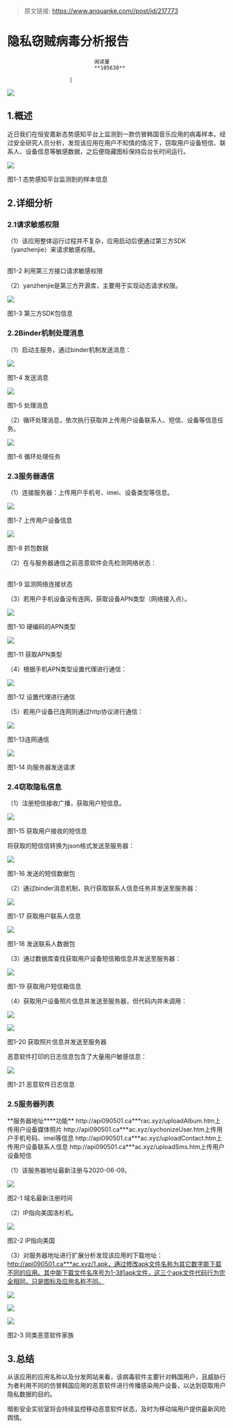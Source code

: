 > 原文链接: https://www.anquanke.com//post/id/217773 


# 隐私窃贼病毒分析报告


                                阅读量   
                                **105638**
                            
                        |
                        
                                                                                    



[![](https://p4.ssl.qhimg.com/t015b22f5350affe827.jpg)](https://p4.ssl.qhimg.com/t015b22f5350affe827.jpg)



## 1.概述

近日我们在恒安嘉新态势感知平台上监测到一款仿冒韩国音乐应用的病毒样本。经过安全研究人员分析，发现该应用在用户不知情的情况下，窃取用户设备短信、联系人、设备信息等敏感数据，之后便隐藏图标保持后台长时间运行。

[![](https://p4.ssl.qhimg.com/t01cfa48a5d34c0e094.png)](https://p4.ssl.qhimg.com/t01cfa48a5d34c0e094.png)

图1-1 态势感知平台监测到的样本信息



## 2.详细分析

### **2.1请求敏感权限**

（1）该应用整体运行过程并不复杂，应用启动后便通过第三方SDK（yanzhenjie）来请求敏感权限。

[![](data:image/png;base64,iVBORw0KGgoAAAANSUhEUgAAAAEAAAABCAYAAAAfFcSJAAAAAXNSR0IArs4c6QAAAARnQU1BAACxjwv8YQUAAAAJcEhZcwAADsQAAA7EAZUrDhsAAAANSURBVBhXYzh8+PB/AAffA0nNPuCLAAAAAElFTkSuQmCC)](https://p5.ssl.qhimg.com/t01f9c1d62f53bd618e.png)

图1-2 利用第三方接口请求敏感权限

（2）yanzhenjie是第三方开源库，主要用于实现动态请求权限。

[![](https://p3.ssl.qhimg.com/t0107b3b0b6f760db95.png)](https://p3.ssl.qhimg.com/t0107b3b0b6f760db95.png)

图1-3 第三方SDK包信息

### **2.2Binder机制处理消息**

（1）启动主服务，通过binder机制发送消息：

[![](https://p4.ssl.qhimg.com/t01348b48b2877f1801.png)](https://p4.ssl.qhimg.com/t01348b48b2877f1801.png)

图1-4 发送消息

[![](https://p3.ssl.qhimg.com/t016501fb1b97b8c7b8.png)](https://p3.ssl.qhimg.com/t016501fb1b97b8c7b8.png)

图1-5 处理消息

（2）循环处理消息，依次执行获取并上传用户设备联系人、短信、设备等信息任务。

[![](https://p2.ssl.qhimg.com/t0137802ced28643654.png)](https://p2.ssl.qhimg.com/t0137802ced28643654.png)

图1-6 循环处理任务

### **2.3服务器通信**

（1）连接服务器：上传用户手机号、imei、设备类型等信息。

[![](https://p4.ssl.qhimg.com/t012f8059c6b44b8318.png)](https://p4.ssl.qhimg.com/t012f8059c6b44b8318.png)

图1-7 上传用户设备信息

[![](https://p0.ssl.qhimg.com/t01b526523b5a06a471.png)](https://p0.ssl.qhimg.com/t01b526523b5a06a471.png)

图1-8 抓包数据

（2）在与服务器通信之前恶意软件会先检测网络状态：

[![](data:image/png;base64,iVBORw0KGgoAAAANSUhEUgAAAAEAAAABCAYAAAAfFcSJAAAAAXNSR0IArs4c6QAAAARnQU1BAACxjwv8YQUAAAAJcEhZcwAADsQAAA7EAZUrDhsAAAANSURBVBhXYzh8+PB/AAffA0nNPuCLAAAAAElFTkSuQmCC)](https://p3.ssl.qhimg.com/t0158b99bf4e59f4570.png)

图1-9 监测网络连接状态

（3）若用户手机设备没有连网，获取设备APN类型（网络接入点）。

[![](https://p5.ssl.qhimg.com/t01b4c0bd544791a0aa.png)](https://p5.ssl.qhimg.com/t01b4c0bd544791a0aa.png)

图1-10 硬编码的APN类型

[![](https://p4.ssl.qhimg.com/t01dd91d05989264913.png)](https://p4.ssl.qhimg.com/t01dd91d05989264913.png)

图1-11 获取APN类型

（4）根据手机APN类型设置代理进行通信：

[![](https://p2.ssl.qhimg.com/t01f2abcdb452ced2c5.png)](https://p2.ssl.qhimg.com/t01f2abcdb452ced2c5.png)

图1-12 设置代理进行通信

（5）若用户设备已连网则通过http协议进行通信：

[![](https://p3.ssl.qhimg.com/t013f08a94cf5f0ebf1.png)](https://p3.ssl.qhimg.com/t013f08a94cf5f0ebf1.png)

图1-13连网通信

[![](https://p5.ssl.qhimg.com/t01f70a5b1475d4911a.png)](https://p5.ssl.qhimg.com/t01f70a5b1475d4911a.png)

图1-14 向服务器发送请求

### **2.4窃取隐私信息**

（1）注册短信接收广播，获取用户短信息。

[![](https://p0.ssl.qhimg.com/t010e9ede511864c7be.png)](https://p0.ssl.qhimg.com/t010e9ede511864c7be.png)

图1-15 获取用户接收的短信息

将获取的短信信转换为json格式发送至服务器：

[![](https://p0.ssl.qhimg.com/t01bf0608468626f616.png)](https://p0.ssl.qhimg.com/t01bf0608468626f616.png)

图1-16 发送的短信数据包

（2）通过binder消息机制，执行获取联系人信息任务并发送至服务器：

[![](https://p3.ssl.qhimg.com/t01d89de3eb484c1c0d.png)](https://p3.ssl.qhimg.com/t01d89de3eb484c1c0d.png)

图1-17 获取用户联系人信息

[![](https://p1.ssl.qhimg.com/t01cc17a7c4aff2745b.png)](https://p1.ssl.qhimg.com/t01cc17a7c4aff2745b.png)

图1-18 发送联系人数据包

（3）通过数据库查找获取用户设备短信箱信息并发送至服务器：

[![](https://p3.ssl.qhimg.com/t01c4ce700998295cfe.png)](https://p3.ssl.qhimg.com/t01c4ce700998295cfe.png)

图1-19 获取用户短信箱信息

（4）获取用户设备照片信息并发送至服务器，但代码内并未调用：

[![](https://p2.ssl.qhimg.com/t01cd7ccbef11ad917c.png)](https://p2.ssl.qhimg.com/t01cd7ccbef11ad917c.png)

[![](https://p3.ssl.qhimg.com/t01b061150a20ed837c.png)](https://p3.ssl.qhimg.com/t01b061150a20ed837c.png)

图1-20 获取照片信息并发送至服务器

恶意软件打印的日志信息包含了大量用户敏感信息：

[![](https://p5.ssl.qhimg.com/t014b2725ada755ab36.png)](https://p5.ssl.qhimg.com/t014b2725ada755ab36.png)

图1-21 恶意软件日志信息

### **2.5服务器列表**
<td class="ql-align-justify" data-row="1">**服务器地址**</td><td data-row="1"></td><td class="ql-align-justify" data-row="1">**功能**</td><td data-row="1"></td>
<td class="ql-align-justify" data-row="2">http://api090501.ca***rac.xyz/uploadAlbum.htm</td><td data-row="2"></td><td class="ql-align-justify" data-row="2">上传用户设备媒体照片</td><td data-row="2"></td>
<td class="ql-align-justify" data-row="3">http://api090501.ca***ac.xyz/sychonizeUser.htm</td><td data-row="3"></td><td class="ql-align-justify" data-row="3">上传用户手机号码、imei等信息</td><td data-row="3"></td>
<td class="ql-align-justify" data-row="4">http://api090501.ca***ac.xyz/uploadContact.htm</td><td data-row="4"></td><td class="ql-align-justify" data-row="4">上传用户设备联系人信息</td><td data-row="4"></td>
<td class="ql-align-justify" data-row="5">http://api090501.ca***ac.xyz/uploadSms.htm</td><td data-row="5"></td><td class="ql-align-justify" data-row="5">上传用户设备短信</td><td data-row="5"></td>

（1）该服务器地址最新注册与2020-06-09。

[![](https://p2.ssl.qhimg.com/t0116eec53fc5ae26b0.png)](https://p2.ssl.qhimg.com/t0116eec53fc5ae26b0.png)

图2-1 域名最新注册时间

（2）IP指向美国洛杉机。

[![](https://p2.ssl.qhimg.com/t017ea518caf6018194.png)](https://p2.ssl.qhimg.com/t017ea518caf6018194.png)

图2-2 IP指向美国

（3）对服务器地址进行扩展分析发现该应用的下载地址：http://api090501.ca***ac.xyz/1.apk，通过修改apk文件名称为其它数字能下载不同的应用。其中能下载文件名序号为1-3的apk文件，这三个apk文件代码行为完全相同，只是图标及应用名称不同。

[![](https://p4.ssl.qhimg.com/t018295809af0e283b1.png)](https://p4.ssl.qhimg.com/t018295809af0e283b1.png)

[![](https://p2.ssl.qhimg.com/t01cf4412ffa0607823.png)](https://p2.ssl.qhimg.com/t01cf4412ffa0607823.png)

[![](https://p0.ssl.qhimg.com/t017631763c597a0fde.png)](https://p0.ssl.qhimg.com/t017631763c597a0fde.png)

图2-3 同类恶意软件家族



## 3.总结

从该应用的应用名称以及分发网站来看，该病毒软件主要针对韩国用户，且威胁行为者利用不同的仿冒韩国应用的恶意软件进行传播感染用户设备，以达到窃取用户隐私数据的目的。

暗影安全实验室将会持续监控移动恶意软件状态，及时为移动端用户提供最新风险舆情。
